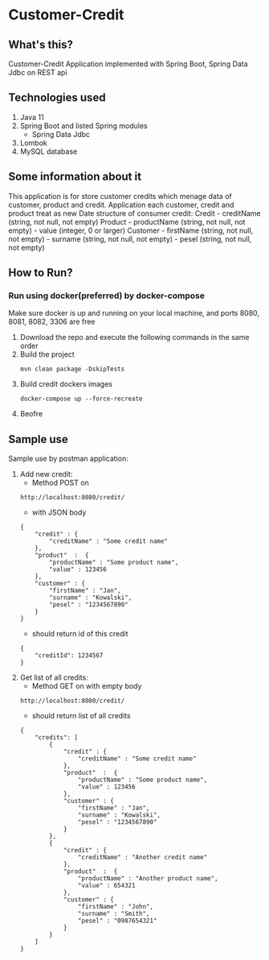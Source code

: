 # Customer-Credit

## What's this?
Customer-Credit Application implemented with Spring Boot, Spring Data Jdbc on REST api

## Technologies used
1. Java 11
2. Spring Boot and listed Spring modules 
    - Spring Data Jdbc
3. Lombok
4. MySQL database

## Some information about it
This application is for store customer credits which menage data of customer, product and credit.
Application each customer, credit and product treat as new
Date structure of consumer credit:
		Credit
			- creditName (string, not null, not empty)
		Product
			- productName (string, not null, not empty)
			- value (integer, 0 or larger)
		Customer
			- firstName (string, not null, not empty)
			- surname (string, not null, not empty)
			- pesel (string, not null, not empty)

## How to Run?
### Run using docker(preferred) by docker-compose
Make sure docker is up and running on your local machine, and ports 8080, 8081, 8082, 3306  are free

1. Download the repo and execute the following commands in the same order
2. Build the project
    ```shell script
    mvn clean package -DskipTests
      ```
3. Build credit dockers images
    ```shell script
    docker-compose up --force-recreate
      ```   
4. Beofre 
## Sample use
Sample use by postman application:
1. Add new credit:
	- Method POST on
    ```shell script
    http://localhost:8080/credit/
      ```   
	- with JSON body
    ```shell script
    {
		"credit" : {
			"creditName" : "Some credit name"
		},
		"product"  :  {
			"productName" : "Some product name",
			"value" : 123456
		},
		"customer" : {
			"firstName" : "Jan",
			"surname" : "Kowalski",
			"pesel" : "1234567890"
		}
	}
      ```   
	- should return id of this credit
    ```shell script
    {
		"creditId": 1234567
	}
      ```   
2. Get list of all credits:
	- Method GET on with empty body
    ```shell script
    http://localhost:8080/credit/
      ```   
	- should return list of all credits
    ```shell script
    {
		"credits": [
			{
				"credit" : {
					"creditName" : "Some credit name"
				},
				"product"  :  {
					"productName" : "Some product name",
					"value" : 123456
				},
				"customer" : {
					"firstName" : "Jan",
					"surname" : "Kowalski",
					"pesel" : "1234567890"
				}
			},
			{
				"credit" : {
					"creditName" : "Another credit name"
				},
				"product"  :  {
					"productName" : "Another product name",
					"value" : 654321
				},
				"customer" : {
					"firstName" : "John",
					"surname" : "Smith",
					"pesel" : "0987654321"
				}
			}
		]
	}
      ```   
